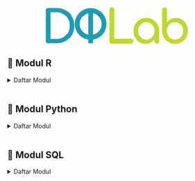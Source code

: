 <br />

<p align="center">
  <a href='https://academy.dqlab.id/main/learn_more'><img src="Gambar/Logo DQLab.png"></a>
</p>

## 📝 Modul R 

<details><summary>Daftar Modul</summary>
+ 
</details><br>

## 📝 Modul Python
<details><summary>Daftar Modul</summary>
+ 
</details><br>

## 📝 Modul SQL
<details><summary>Daftar Modul</summary>
+ 
</details>
